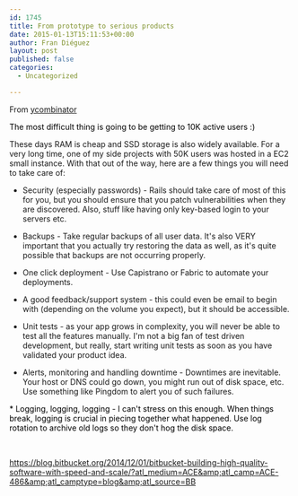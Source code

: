 ```yaml
---
id: 1745
title: From prototype to serious products
date: 2015-01-13T15:11:53+00:00
author: Fran Diéguez
layout: post
published: false
categories:
  - Uncategorized

---
```

From [ycombinator](https://news.ycombinator.com/item?id=8862542)

<span style="color: #000000;">The most difficult thing is going to be getting to 10K active users :)</span>

These days RAM is cheap and SSD storage is also widely available. For a very long time, one of my side projects with 50K users was hosted in a EC2 small instance. With that out of the way, here are a few things you will need to take care of:

* Security (especially passwords) - Rails should take care of most of this for you, but you should ensure that you patch vulnerabilities when they are discovered. Also, stuff like having only key-based login to your servers etc.

* Backups - Take regular backups of all user data. It's also VERY important that you actually try restoring the data as well, as it's quite possible that backups are not occurring properly.

* One click deployment - Use Capistrano or Fabric to automate your deployments.

* A good feedback/support system - this could even be email to begin with (depending on the volume you expect), but it should be accessible.

* Unit tests - as your app grows in complexity, you will never be able to test all the features manually. I'm not a big fan of test driven development, but really, start writing unit tests as soon as you have validated your product idea.

* Alerts, monitoring and handling downtime - Downtimes are inevitable. Your host or DNS could go down, you might run out of disk space, etc. Use something like Pingdom to alert you of such failures.

<span style="color: #000000;">* Logging, logging, logging - I can't stress on this enough. When things break, logging is crucial in piecing together what happened. Use log rotation to archive old logs so they don't hog the disk space.</span>

&nbsp;

https://blog.bitbucket.org/2014/12/01/bitbucket-building-high-quality-software-with-speed-and-scale/?atl_medium=ACE&amp;atl_camp=ACE-486&amp;atl_camptype=blog&amp;atl_source=BB
